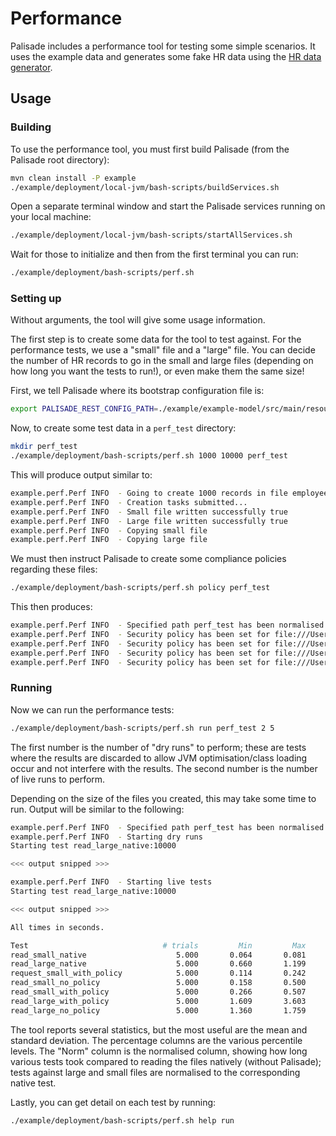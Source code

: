 # Performance

Palisade includes a performance tool for testing some simple scenarios. It uses the example data and generates some fake HR data using
the [HR data generator](../hr-data-generator/README.md).

## Usage

### Building
To use the performance tool, you must first build Palisade (from the Palisade root directory):
```bash
mvn clean install -P example
./example/deployment/local-jvm/bash-scripts/buildServices.sh
```

Open a separate terminal window and start the Palisade services running on your local machine:
```bash
./example/deployment/local-jvm/bash-scripts/startAllServices.sh
```
Wait for those to initialize and then from the first terminal you can run:
```bash
./example/deployment/bash-scripts/perf.sh
```

### Setting up
Without arguments, the tool will give some usage information.

The first step is to create some data for the tool to test against. For the performance tests, we use a "small" file and a "large" file.
You can decide the number of HR records to go in the small and large files (depending on how long you want the tests to run!), or even
make them the same size!

First, we tell Palisade where its bootstrap configuration file is:
```bash
export PALISADE_REST_CONFIG_PATH=./example/example-model/src/main/resources/configRest.json
```

Now, to create some test data in a `perf_test` directory:

```bash
mkdir perf_test
./example/deployment/bash-scripts/perf.sh 1000 10000 perf_test
```

This will produce output similar to:
```bash
example.perf.Perf INFO  - Going to create 1000 records in file employee_small.avro and 10000 records in file employee_large.avro in sub-directory
example.perf.Perf INFO  - Creation tasks submitted...
example.perf.Perf INFO  - Small file written successfully true
example.perf.Perf INFO  - Large file written successfully true
example.perf.Perf INFO  - Copying small file
example.perf.Perf INFO  - Copying large file
```

We must then instruct Palisade to create some compliance policies regarding these files:
```bash
./example/deployment/bash-scripts/perf.sh policy perf_test
```
This then produces:
```bash
example.perf.Perf INFO  - Specified path perf_test has been normalised to file:///Users/username/Palisade/perf_test/
example.perf.Perf INFO  - Security policy has been set for file:///Users/username/Palisade/perf_test/employee_small.avro: true
example.perf.Perf INFO  - Security policy has been set for file:///Users/username/Palisade/perf_test/large/employee_large.avro: true
example.perf.Perf INFO  - Security policy has been set for file:///Users/username/Palisade/perf_test/employee_small-nopolicy.avro: true
example.perf.Perf INFO  - Security policy has been set for file:///Users/username/Palisade/perf_test/large/employee_large-nopolicy.avro: true
```

### Running

Now we can run the performance tests:
```bash
./example/deployment/bash-scripts/perf.sh run perf_test 2 5
```
The first number is the number of "dry runs" to perform; these are tests where the results are discarded to allow JVM optimisation/class loading
occur and not interfere with the results. The second number is the number of live runs to perform.

Depending on the size of the files you created, this may take some time to run. Output will be similar to the following:
```bash
example.perf.Perf INFO  - Specified path perf_test has been normalised to file:///Users/username/Palisade/perf_test/
example.perf.Perf INFO  - Starting dry runs
Starting test read_large_native:10000

<<< output snipped >>>

example.perf.Perf INFO  - Starting live tests
Starting test read_large_native:10000

<<< output snipped >>>

All times in seconds.

Test                              # trials         Min         Max        Mean    Std.dev.         25%         50%         75%         99%        Norm
read_small_native                    5.000       0.064       0.081       0.072       0.007       0.066       0.069       0.078       0.081       1.000
read_large_native                    5.000       0.660       1.199       0.840       0.198       0.709       0.727       0.906       1.187       1.000
request_small_with_policy            5.000       0.114       0.242       0.190       0.047       0.156       0.215       0.221       0.241       0.000
read_small_no_policy                 5.000       0.158       0.500       0.234       0.133       0.163       0.170       0.180       0.487       3.264
read_small_with_policy               5.000       0.266       0.507       0.384       0.103       0.271       0.382       0.491       0.507       5.348
read_large_with_policy               5.000       1.609       3.603       2.128       0.749       1.624       1.876       1.930       3.536       2.533
read_large_no_policy                 5.000       1.360       1.759       1.513       0.147       1.415       1.430       1.602       1.753       1.801
```
The tool reports several statistics, but the most useful are the mean and standard deviation. The percentage columns are the various
percentile levels. The "Norm" column is the normalised column, showing how long various tests took compared to reading the files
natively (without Palisade); tests against large and small files are normalised to the corresponding native test.

Lastly, you can get detail on each test by running:
```bash
./example/deployment/bash-scripts/perf.sh help run
```